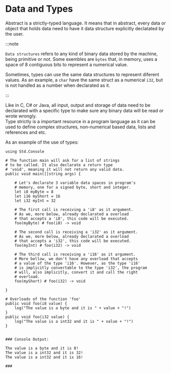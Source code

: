 # Data and Types

Abstract is a strictly-typed language. It means that in abstract, every
data or object that holds data need to have it data structure explicitly
declatated by the user.

:::note

`Data structures` refers to any kind of binary data stored by the machine, being
primitive or not. Some exembles are `bytes` that, in memory, uses a space of 8
contiguous bits to represent a numerical value.

Sometimes, types can use the same data structures to represent diferent values.
As an example, a `char` have the same struct as a numerical `i32`, but is not
handled as a number when declarated as it.

:::

Like in C, C# or Java, all input, output and storage of data need to be declarated
with a specific type to make sure any binary data will be read or wrote wrongly. \
Type strictly is a important resource in a program language as it can be used to
define complex structures, non-numerical based data, lists and references and etc.

As an example of the use of types:
```
using Std.Console

# The function main will ask for a list of strings
# to be called. It also declarate a return type
# 'void', meaning it will not return any valid data.
public void main([]string args) {

    # Let's declarate 3 variable data spaces in program's
    # memory, one for a signed byte, short and integer.
    let i8 myByte = 8
    let i16 myShort = 16
    let i32 myInt = 32

    # The first call is receiving a 'i8' as it argument.
    # As we, more below, already declarated a overload
    # that accepts a 'i8', this code will be executed.
    foo(myByte) # foo(i8) -> void

    # The second call is receiving a 'i32' as it argument.
    # As we, more below, already declarated a overload
    # that accepts a 'i32', this code will be executed.
    foo(myInt) # foo(i32) -> void

    # The third call is receiving a 'i16' as it argument.
    # More bellow, we don't have any overload that accepts
    # a value of the type 'i16'. However, as the type 'i16'
    # is implicitly convertable to the type 'i32', the program
    # will, also implicitly, convert it and call the right
    # overload.
    foo(myShort) # foo(i32) -> void

}

# Overloads of the function 'foo'
public void foo(i8 value) {
    log("The value is a byte and it is " + value + "!")
}
public void foo(i32 value) {
    log("The value is a int32 and it is " + value + "!")
}


### Console Output:

The value is a byte and it is 8!
The value is a int32 and it is 32!
The value is a int32 and it is 16!

###
```
